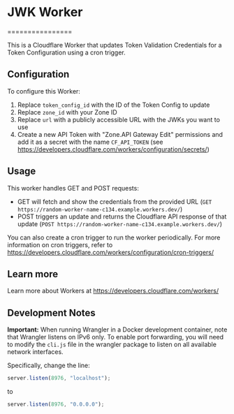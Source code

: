 # JWK Worker
================

This is a Cloudflare Worker that updates Token Validation Credentials for a Token Configuration using a cron trigger.

## Configuration

To configure this Worker:

1. Replace `token_config_id` with the ID of the Token Config to update
2. Replace `zone_id` with your Zone ID
3. Replace `url` with a publicly accessible URL with the JWKs you want to use
4. Create a new API Token with "Zone.API Gateway Edit" permissions and add it as a secret with the name `CF_API_TOKEN` (see https://developers.cloudflare.com/workers/configuration/secrets/)

## Usage

This worker handles GET and POST requests:

* GET will fetch and show the credentials from the provided URL (`GET https://random-worker-name-c134.example.workers.dev/`)
* POST triggers an update and returns the Cloudflare API response of that update (`POST https://random-worker-name-c134.example.workers.dev/`)

You can also create a cron trigger to run the worker periodically. For more information on cron triggers, refer to https://developers.cloudflare.com/workers/configuration/cron-triggers/

## Learn more

Learn more about Workers at https://developers.cloudflare.com/workers/

## Development Notes

**Important:** When running Wrangler in a Docker development container, note that Wrangler listens on IPv6 only. To enable port forwarding, you will need to modify the `cli.js` file in the wrangler package to listen on all available network interfaces.

Specifically, change the line:
```javascript
server.listen(8976, "localhost");

```

to 

```javascript
server.listen(8976, "0.0.0.0");

```